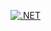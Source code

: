 [![.NET](https://github.com/mosama6/TestCheck/actions/workflows/dotnet.yml/badge.svg?branch=main)](https://github.com/mosama6/TestCheck/actions/workflows/dotnet.yml)